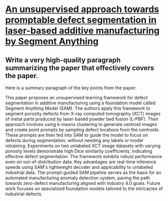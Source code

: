 # [An unsupervised approach towards promptable defect segmentation in   laser-based additive manufacturing by Segment Anything](https://arxiv.org/abs/2312.04063)

## Write a very high-quality paragraph summarizing the paper that effectively covers the paper.

 Here is a summary paragraph of the key points from the paper:

This paper proposes an unsupervised learning framework for defect segmentation in additive manufacturing using a foundation model called Segment Anything Model (SAM). The authors apply this framework to segment porosity defects from X-ray computed tomography (XCT) images of metal parts produced by laser-based powder bed fusion (L-PBF). Their approach involves using k-means clustering to generate centroid images and create point prompts by sampling defect locations from the centroids. These prompts are then fed into SAM to guide the model to focus on defects during segmentation, without needing any labels or model retraining. Experiments on two unlabeled XCT image datasets with varying porosity levels demonstrate high Dice similarity coefficients, indicating effective defect segmentation. The framework exhibits robust performance even on out-of-distribution data. Key advantages are real-time inference speeds using SAM's lightweight decoder and applicability to unlabeled industrial data. The prompt-guided SAM pipeline serves as the basis for an automated manufacturing anomaly detection system, paving the path towards zero-defect manufacturing aligned with Industry 4.0 goals. Future work focuses on specialized foundation models tailored to the intricacies of industrial defects.
